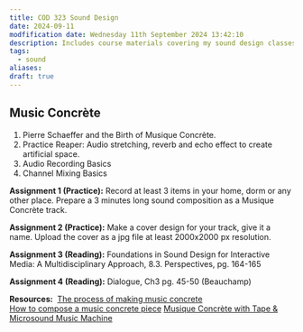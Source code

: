 ```yaml
---
title: COD 323 Sound Design
date: 2024-09-11
modfification date: Wednesday 11th September 2024 13:42:10
description: Includes course materials covering my sound design classes.
tags:
  - sound
aliases: 
draft: true
---
```

## Music Concrète
1. Pierre Schaeffer and the Birth of Musique Concrète.
2. Practice Reaper: Audio stretching, reverb and echo effect to create artificial space. 
3. Audio Recording Basics
4. Channel Mixing Basics
  
**Assignment 1 (Practice):** Record at least 3 items in your home, dorm or any other place. Prepare a 3 minutes long sound composition as a Musique Concrète track. 

**Assignment 2 (Practice):** Make a cover design for your track, give it a name. Upload the cover as a jpg file at least 2000x2000 px resolution.

**Assignment 3 (Reading):** Foundations in Sound Design for Interactive Media: A Multidisciplinary Approach, 8.3. Perspectives, pg. 164-165

**Assignment 4 (Reading):** Dialogue, Ch3 pg. 45-50 (Beauchamp) 

**Resources:** 
[The process of making music concrete](https://www.youtube.com/watch?v=nmbeXuWs8Xo)  
[How to compose a music concrete piece](https://www.youtube.com/watch?v=2ZpwbXDleDw&t=293s)
[Musique Concrète with Tape & Microsound Music Machine](https://www.youtube.com/watch?v=rOiAvki_dP0)

